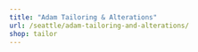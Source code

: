 ```yaml
---
title: "Adam Tailoring & Alterations"
url: /seattle/adam-tailoring-and-alterations/
shop: tailor
---
```

